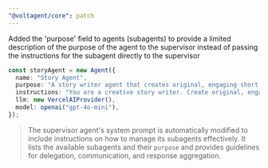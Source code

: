 ```yaml
---
"@voltagent/core": patch
---
```


Added the 'purpose' field to agents (subagents) to provide a limited description of the purpose of the agent to the supervisor instead of passing the instructions for the subagent directly to the supervisor

```ts
const storyAgent = new Agent({
  name: "Story Agent",
  purpose: "A story writer agent that creates original, engaging short stories.",
  instructions: "You are a creative story writer. Create original, engaging short stories.",
  llm: new VercelAIProvider(),
  model: openai("gpt-4o-mini"),
});
```

> The supervisor agent's system prompt is automatically modified to include instructions on how to manage its subagents effectively. It lists the available subagents and their `purpose` and provides guidelines for delegation, communication, and response aggregation.
